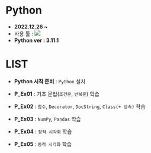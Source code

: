 # Python
- <b>2022.12.26 ~ </b>
- 사용 툴 : <img src="https://img.shields.io/badge/Python-3776AB?style=flat&logo=Python&logoColor=white"/>
- __Python ver : 3.11.1__

# LIST

- __Python 시작 준비__ : `Python` 설치

- __P_Ex01__ : 기초 문법(`조건문`, `반복문`) 학습

- __P_Ex02__ : `함수`, `Decorator`, `DocString`, `Class(+ 상속)` 학습

- __P_Ex03__ : `NumPy`, `Pandas` 학습

- __P_Ex04__ : `정적 시각화` 학습

- __P_Ex05__ : `동적 시각화` 학습